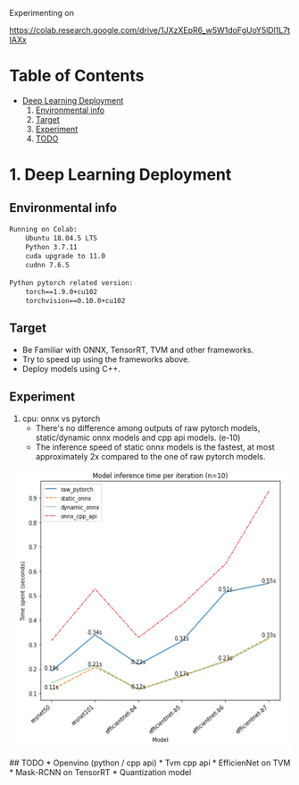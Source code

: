 Experimenting on

https://colab.research.google.com/drive/1JXzXEpR6_w5W1doFgUoY5lDl1L7tIAXx

# Table of Contents
* [Deep Learning Deployment](#dld)
    1. [Environmental info](#ei)
    2. [Target](#ta)
    3. [Experiment](#ex)
    4. [TODO](#todo)
    
    
# <a name="dld">1. Deep Learning Deployment

## <a name="ei">Environmental info
    Running on Colab:
        Ubuntu 18.04.5 LTS
        Python 3.7.11
        cuda upgrade to 11.0
        cudnn 7.6.5
        
    Python pytorch related version:
        torch==1.9.0+cu102
        torchvision==0.10.0+cu102
  
  
## <a name="ta">Target
* Be Familiar with ONNX, TensorRT, TVM and other frameworks.   
* Try to speed up using the frameworks above.           
* Deploy models using C++.
  
## <a name="ex">Experiment
1. cpu: onnx vs pytorch
    * There's no difference among outputs of raw pytorch models, static/dynamic onnx models and cpp api models. (e-10)
    * The inference speed of static onnx models is the fastest, at most approximately 2x compared to the one of raw pytorch models.
<p align="right">
    <img src="./onnxruntime/pytorch_onnx_inference_speed.png" width="500" height="500">
</p>    
## <a name="todo">TODO
* Openvino (python / cpp api)   
* Tvm cpp api   
* EfficienNet on TVM   
* Mask-RCNN on TensorRT   
* Quantization model
